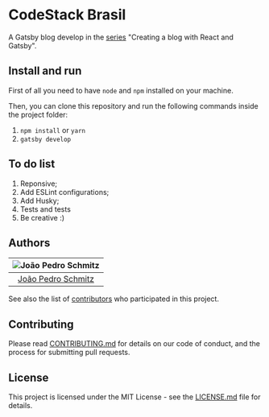 # CodeStack Brasil

A Gatsby blog develop in the [series](https://www.joaopedro.cc/blog-com-gatsby-e-react-parte-1/) "Creating a blog with React and Gatsby".

## Install and run

First of all you need to have `node` and `npm` installed on your machine.

Then, you can clone this repository and run the following commands inside the project folder:

1. `npm install` or `yarn`
2. `gatsby develop`

## To do list

1. Reponsive;
2. Add ESLint configurations;
3. Add Husky;
4. Tests and tests
5. Be creative :)

## Authors

| ![João Pedro Schmitz](https://avatars2.githubusercontent.com/u/26466516?v=3&s=150)|
|:---------------------:|
|  [João Pedro Schmitz](https://github.com/jpedroschmitz/)   |

See also the list of [contributors](https://github.com/jpedroschmitz/codestack-brasil/contributors) who participated in this project.

## Contributing

Please read [CONTRIBUTING.md](CONTRIBUTING.md) for details on our code of conduct, and the process for submitting pull requests.

## License

This project is licensed under the MIT License - see the [LICENSE.md](LICENSE.md) file for details.
